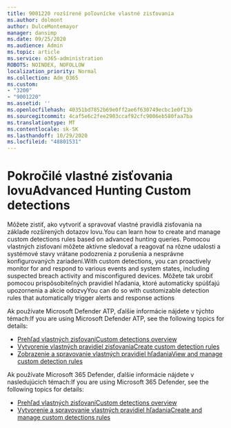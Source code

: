 ```yaml
---
title: 9001220 rozšírené poľovnícke vlastné zisťovania
ms.author: dolmont
author: DulceMontemayor
manager: dansimp
ms.date: 09/25/2020
ms.audience: Admin
ms.topic: article
ms.service: o365-administration
ROBOTS: NOINDEX, NOFOLLOW
localization_priority: Normal
ms.collection: Adm_O365
ms.custom:
- "3200"
- "9001220"
ms.assetid: ''
ms.openlocfilehash: 40351bd7852b69e0ff2ae6f630749ecbc1e0f13b
ms.sourcegitcommit: 4caf5e6c2fee2903ccaf92cfc9006eb580faa7ba
ms.translationtype: MT
ms.contentlocale: sk-SK
ms.lasthandoff: 10/29/2020
ms.locfileid: "48801531"
---
```

# <a name="advanced-hunting-custom-detections"></a><span data-ttu-id="164c4-102">Pokročilé vlastné zisťovania lovu</span><span class="sxs-lookup"><span data-stu-id="164c4-102">Advanced Hunting Custom detections</span></span>

<span data-ttu-id="164c4-103">Môžete zistiť, ako vytvoriť a spravovať vlastné pravidlá zisťovania na základe rozšírených dotazov lovu.</span><span class="sxs-lookup"><span data-stu-id="164c4-103">You can learn how to create and manage custom detections rules based on advanced hunting queries.</span></span> <span data-ttu-id="164c4-104">Pomocou vlastných zisťovaní môžete aktívne sledovať a reagovať na rôzne udalosti a systémové stavy vrátane podozrenia z porušenia a nesprávne konfigurovaných zariadení.</span><span class="sxs-lookup"><span data-stu-id="164c4-104">With custom detections, you can proactively monitor for and respond to various events and system states, including suspected breach activity and misconfigured devices.</span></span> <span data-ttu-id="164c4-105">Môžete tak urobiť pomocou prispôsobiteľných pravidiel hľadania, ktoré automaticky spúšťajú upozornenia a akcie odozvy</span><span class="sxs-lookup"><span data-stu-id="164c4-105">You can do so with customizable detection rules that automatically trigger alerts and response actions</span></span>
  
<span data-ttu-id="164c4-106">Ak používate Microsoft Defender ATP, ďalšie informácie nájdete v týchto témach:</span><span class="sxs-lookup"><span data-stu-id="164c4-106">If you are using Microsoft Defender ATP, see the following topics for details:</span></span> 
- [<span data-ttu-id="164c4-107">Prehľad vlastných zisťovaní</span><span class="sxs-lookup"><span data-stu-id="164c4-107">Custom detections overview</span></span>](https://docs.microsoft.com/windows/security/threat-protection/microsoft-defender-atp/overview-custom-detections)
- [<span data-ttu-id="164c4-108">Vytvorenie vlastných pravidiel zisťovania</span><span class="sxs-lookup"><span data-stu-id="164c4-108">Create custom detection rules</span></span>](https://docs.microsoft.com/windows/security/threat-protection/microsoft-defender-atp/custom-detection-rules)
- [<span data-ttu-id="164c4-109">Zobrazenie a spravovanie vlastných pravidiel hľadania</span><span class="sxs-lookup"><span data-stu-id="164c4-109">View and manage custom detection rules</span></span>](https://docs.microsoft.com/windows/security/threat-protection/microsoft-defender-atp/custom-detections-manage)

<span data-ttu-id="164c4-110">Ak používate Microsoft 365 Defender, ďalšie informácie nájdete v nasledujúcich témach:</span><span class="sxs-lookup"><span data-stu-id="164c4-110">If you are using Microsoft 365 Defender, see the following topics for details:</span></span> 
- [<span data-ttu-id="164c4-111">Prehľad vlastných zisťovaní</span><span class="sxs-lookup"><span data-stu-id="164c4-111">Custom detections overview</span></span>](https://docs.microsoft.com/microsoft-365/security/mtp/custom-detections-overview)
- [<span data-ttu-id="164c4-112">Vytvorenie a spravovanie vlastných pravidiel hľadania</span><span class="sxs-lookup"><span data-stu-id="164c4-112">Create and manage custom detections rules</span></span>](https://docs.microsoft.com/microsoft-365/security/mtp/custom-detection-rules)
